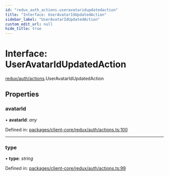 ```yaml
---
id: "redux_auth_actions.useravataridupdatedaction"
title: "Interface: UserAvatarIdUpdatedAction"
sidebar_label: "UserAvatarIdUpdatedAction"
custom_edit_url: null
hide_title: true
---
```


# Interface: UserAvatarIdUpdatedAction

[redux/auth/actions](../modules/redux_auth_actions.md).UserAvatarIdUpdatedAction

## Properties

### avatarId

• **avatarId**: *any*

Defined in: [packages/client-core/redux/auth/actions.ts:100](https://github.com/xr3ngine/xr3ngine/blob/66a84a950/packages/client-core/redux/auth/actions.ts#L100)

___

### type

• **type**: *string*

Defined in: [packages/client-core/redux/auth/actions.ts:99](https://github.com/xr3ngine/xr3ngine/blob/66a84a950/packages/client-core/redux/auth/actions.ts#L99)
